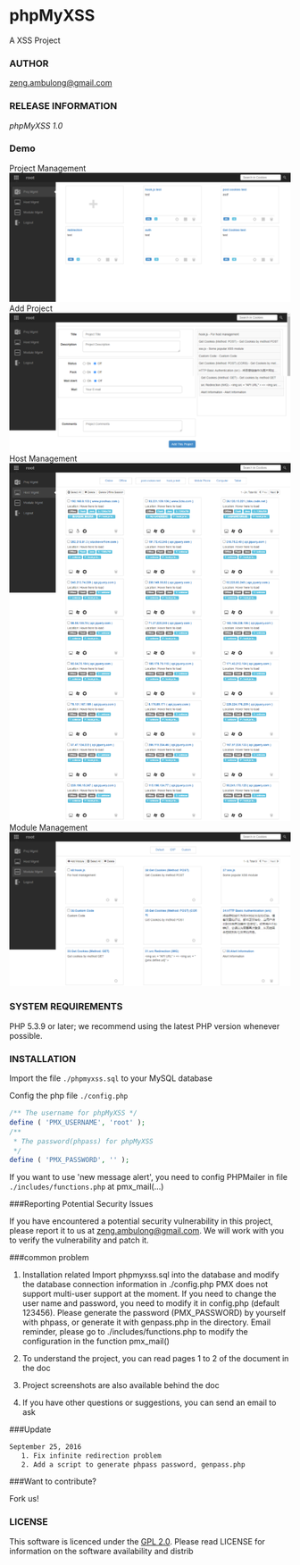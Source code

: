 phpMyXSS
========
A XSS Project

### AUTHOR
[zeng.ambulong@gmail.com](mailto:zeng.ambulong@gmail.com)

### RELEASE INFORMATION
*phpMyXSS 1.0*

### Demo
Project Management
![Project Management](https://github.com/dineshkummarc/phpMyXSS/blob/master/doc/project-management.png)
Add Project
![Add Project](https://github.com/dineshkummarc/phpMyXSS/blob/master/doc/add-project.png)
Host Management
![Host Management](https://github.com/dineshkummarc/phpMyXSS/blob/master/doc/host-management.png)
Module Management
![Module Management](https://github.com/dineshkummarc/phpMyXSS/blob/master/doc/module-management.png)

### SYSTEM REQUIREMENTS
PHP 5.3.9 or later; we recommend using the
latest PHP version whenever possible.

### INSTALLATION

Import the file `./phpmyxss.sql` to your MySQL database

Config the php file `./config.php`
```php
/** The username for phpMyXSS */
define ( 'PMX_USERNAME', 'root' );
/**
 * The password(phpass) for phpMyXSS
 */
define ( 'PMX_PASSWORD', '' );
```

If you want to use 'new message alert', you need to config PHPMailer in file `./includes/functions.php` at pmx_mail(...)

###Reporting Potential Security Issues

If you have encountered a potential security vulnerability in this project, please report it to us at [zeng.ambulong@gmail.com](mailto:zeng.ambulong@gmail.com). We will work with you to verify the vulnerability and patch it.

###common problem

1. Installation related
    Import phpmyxss.sql into the database and modify the database connection information in ./config.php
    PMX does not support multi-user support at the moment. If you need to change the user name and password, you need to modify it in config.php (default 123456). Please generate the password (PMX_PASSWORD) by yourself with phpass, or generate it with genpass.php in the directory.
    Email reminder, please go to ./includes/functions.php to modify the configuration in the function pmx_mail()
   
2. To understand the project, you can read pages 1 to 2 of the document in the doc

3. Project screenshots are also available behind the doc

4. If you have other questions or suggestions, you can send an email to ask

###Update

    September 25, 2016
       1. Fix infinite redirection problem
       2. Add a script to generate phpass password, genpass.php

###Want to contribute?

Fork us!

### LICENSE

This software is licenced under the [GPL 2.0](http://www.gnu.org/licenses/gpl-2.0.html). Please read LICENSE for information on the
software availability and distrib
